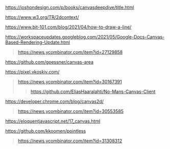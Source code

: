 https://joshondesign.com/p/books/canvasdeepdive/title.html

https://www.w3.org/TR/2dcontext/

https://www.bit-101.com/blog/2021/04/how-to-draw-a-line/

https://workspaceupdates.googleblog.com/2021/05/Google-Docs-Canvas-Based-Rendering-Update.html
> https://news.ycombinator.com/item?id=27129858

https://github.com/goessner/canvas-area

https://pixel.vkoskiv.com/
> https://news.ycombinator.com/item?id=30167391
> > https://github.com/EliasHaaralahti/No-Mans-Canvas-Client

https://developer.chrome.com/blog/canvas2d/
> https://news.ycombinator.com/item?id=30553585

https://eloquentjavascript.net/17_canvas.html

https://github.com/kkoomen/pointless
> https://news.ycombinator.com/item?id=31308312
